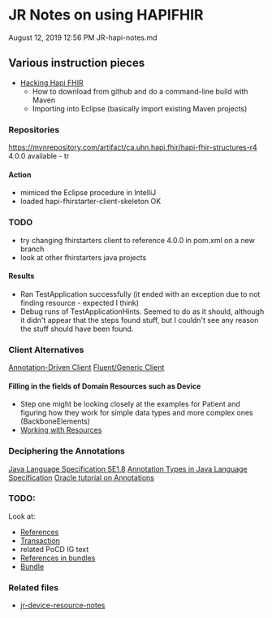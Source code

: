 # JR Notes on using HAPIFHIR

August 12, 2019 12:56 PM
JR-hapi-notes.md
## Various instruction pieces

* [Hacking Hapi FHIR](https://hapifhir.io/hacking_hapi_fhir.html)
	* How to download from github and do a command-line build with Maven
	* Importing into Eclipse (basically import existing Maven projects)

### Repositories
https://mvnrepository.com/artifact/ca.uhn.hapi.fhir/hapi-fhir-structures-r4
4.0.0 available - tr

#### Action
* mimiced the Eclipse procedure in IntelliJ
* loaded hapi-fhirstarter-client-skeleton OK

### TODO
* try changing fhirstarters client to reference 4.0.0 in pom.xml on a new branch
* look at other fhirstarters java projects

#### Results

* Ran TestApplication successfully (it ended with an exception due to not finding resource - expected I think)
* Debug runs of TestApplicationHints. Seemed to do as it should, although it didn't appear that the steps found stuff, but I couldn't see any reason the stuff should have been found.

### Client Alternatives
[Annotation-Driven Client](http://hapifhir.io/doc_rest_client_annotation.html)
[Fluent/Generic Client](http://hapifhir.io/doc_rest_client.html)

#### Filling in the fields of Domain Resources such as Device
* Step one might be looking closely at the examples for Patient and figuring how they work for simple data types and more complex ones (BackboneElements)
* [Working with Resources](http://hapifhir.io/doc_fhirobjects.html)


### Deciphering the Annotations

[Java Language Specification SE1.8](https://docs.oracle.com/javase/specs/jls/se8/html/index.html)
[Annotation Types in Java Language Specification](https://docs.oracle.com/javase/specs/jls/se8/html/jls-9.html#jls-9.6)
[Oracle tutorial on Annotations](https://docs.oracle.com/javase/tutorial/java/annotations/)


### TODO:
Look at:
* [References](https://www.hl7.org/fhir/references.html#Reference)
* [Transaction](https://www.hl7.org/fhir/http.html#transaction)
* related PoCD IG text
* [References in bundles](https://www.hl7.org/fhir/bundle.html#bundle-unique)
* [Bundle](https://www.hl7.org/fhir/bundle.html)

### Related files
* [jr-device-resource-notes](file:///Users/jrhoads/Projects/fhirstarters/jr-device-resource-notes.html)